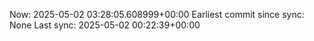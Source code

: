 Now: 2025-05-02 03:28:05.608999+00:00 Earliest commit since sync: None Last sync: 2025-05-02 00:22:39+00:00
